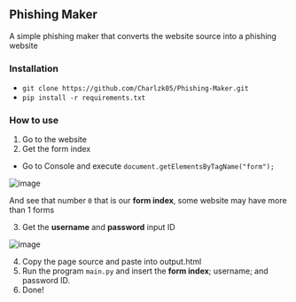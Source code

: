 ## Phishing Maker
A simple phishing maker that converts the website source into a phishing website

### Installation
- ``git clone https://github.com/Charlzk05/Phishing-Maker.git``
- ``pip install -r requirements.txt``

### How to use
1. Go to the website
2. Get the form index
- Go to Console and execute ``document.getElementsByTagName("form");``

![image](https://user-images.githubusercontent.com/104715127/186502861-7236c7bd-6615-4675-b171-40cf3314ff75.png)

And see that number ``0`` that is our **form index**, some website may have more than 1 forms

3. Get the **username** and **password** input ID

![image](https://user-images.githubusercontent.com/104715127/186503163-209093db-5f29-479b-a5e1-b9348d049d33.png)

4. Copy the page source and paste into output.html
5. Run the program ``main.py`` and insert the **form index**; username; and password ID.
6. Done!

